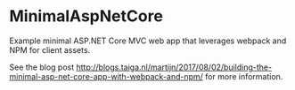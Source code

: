 # MinimalAspNetCore
Example minimal ASP.NET Core MVC web app that leverages webpack and NPM for client assets. 

See the blog post http://blogs.taiga.nl/martijn/2017/08/02/building-the-minimal-asp-net-core-app-with-webpack-and-npm/ for more information.
